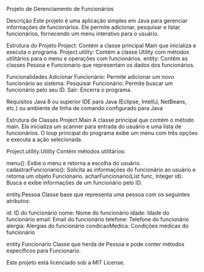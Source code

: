 Projeto de Gerenciamento de Funcionários

Descrição
Este projeto é uma aplicação simples em Java para gerenciar informações de funcionários. Ele permite adicionar, pesquisar e listar funcionários, fornecendo um menu interativo para o usuário.

Estrutura do Projeto
Project: Contém a classe principal Main que inicializa e executa o programa.
Project.utility: Contém a classe Utility com métodos utilitários para o menu e operações com funcionários.
entity: Contém as classes Pessoa e Funcionario que representam os dados dos funcionários.

Funcionalidades
Adicionar Funcionário: Permite adicionar um novo funcionário ao sistema.
Pesquisar Funcionário: Permite buscar um funcionário pelo seu ID.
Sair: Encerra o programa.

Requisitos
Java 8 ou superior
IDE para Java (Eclipse, IntelliJ, NetBeans, etc.) ou ambiente de linha de comando configurado para Java

Estrutura de Classes
Project.Main
A classe principal que contém o método main. Ela inicializa um scanner para entrada do usuário e uma lista de funcionários. O loop principal do programa exibe um menu com três opções e executa a ação selecionada.

Project.utility.Utility
Contém métodos utilitários:

menu(): Exibe o menu e retorna a escolha do usuário.
cadastrarFuncionario(): Solicita as informações do funcionário ao usuário e retorna um objeto Funcionario.
acharFuncionario(List<Funcionario> func, Integer id): Busca e exibe informações de um funcionário pelo ID.

entity.Pessoa
Classe base que representa uma pessoa com os seguintes atributos:

id: ID do funcionário
nome: Nome do funcionário
idade: Idade do funcionário
email: Email do funcionário
telefone: Telefone do funcionário
alergia: Alergias do funcionário
condicaoMedica: Condições médicas do funcionário

entity.Funcionario
Classe que herda de Pessoa e pode conter métodos específicos para Funcionario.

Este projeto está licenciado sob a MIT License.















